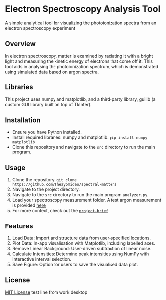# Electron Spectroscopy Analysis Tool
A simple analytical tool for visualizing the photoionization spectra from an electron spectroscopy experiment

## Overview
In electron spectroscopy, matter is examined by radiating it with a bright light and measuring the kinetic energy of electrons that come off it. This tool aids in analysing the photoionization spectrum, which is demonstrated using simulated data based on argon spectra.

## Libraries
This project uses numpy and matplotlib, and a third-party library, guilib (a custom GUI library built on top of TkInter).

## Installation
- Ensure you have Python installed.
- Install required libraries: numpy and matplotlib.
  `pip install numpy matplotlib`
- Clone this repository and navigate to the `src` directory to run the main program.

## Usage
1. Clone the repository:
   `git clone https://github.com/Theayomideo/spectral-matters`
2. Navigate to the project directory.
3. Navigate to the `src` directory to run the main program `analyzer.py`.
4. Load your spectroscopy measurement folder. A test argon measurement is provided [here](./data/test-data)
5. For more context, check out the [`project-brief`](./project-brief.md)

## Features
1. Load Data: Import and structure data from user-specified locations.
2. Plot Data: In-app visualisation with Matplotlib, including labelled axes.
3. Remove Linear Background: User-driven subtraction of linear noise.
4. Calculate Intensities: Determine peak intensities using NumPy with interactive interval selection.
5. Save Figure: Option for users to save the visualised data plot.

## License
[MIT License](LICENSE)
test line from work desktop
